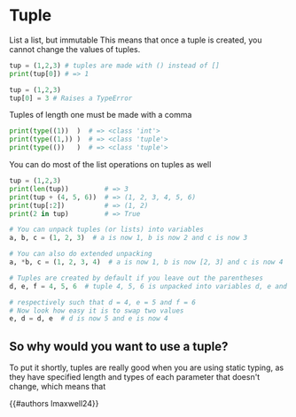 # Tuple

List a list, but immutable
This means that once a tuple is created, you cannot change the values of tuples.

```py
tup = (1,2,3) # tuples are made with () instead of []
print(tup[0]) # => 1
```
```py
tup = (1,2,3)
tup[0] = 3 # Raises a TypeError
```

Tuples of length one must be made with a comma

```py
print(type((1))  )  # => <class 'int'>
print(type((1,)) )  # => <class 'tuple'>
print(type(())   )  # => <class 'tuple'>
```

You can do most of the list operations on tuples as well

```py
tup = (1,2,3)
print(len(tup))         # => 3
print(tup + (4, 5, 6))  # => (1, 2, 3, 4, 5, 6)
print(tup[:2])          # => (1, 2)
print(2 in tup)         # => True
```

```py
# You can unpack tuples (or lists) into variables
a, b, c = (1, 2, 3)  # a is now 1, b is now 2 and c is now 3

# You can also do extended unpacking
a, *b, c = (1, 2, 3, 4)  # a is now 1, b is now [2, 3] and c is now 4

# Tuples are created by default if you leave out the parentheses
d, e, f = 4, 5, 6  # tuple 4, 5, 6 is unpacked into variables d, e and f

# respectively such that d = 4, e = 5 and f = 6
# Now look how easy it is to swap two values
e, d = d, e  # d is now 5 and e is now 4
```

## So why would you want to use a tuple?
To put it shortly, tuples are really good when you are using static typing, as they have specified length and types of each parameter that doesn't change, which means that

{{#authors lmaxwell24}}